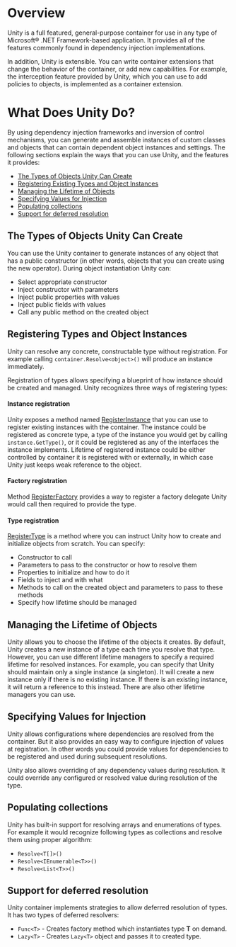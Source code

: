 # Overview

Unity is a full featured, general-purpose container for use in any type of Microsoft® .NET Framework-based application. It provides all of the features commonly found in dependency injection implementations.

In addition, Unity is extensible. You can write container extensions that change the behavior of the container, or add new capabilities. For example, the interception feature provided by Unity, which you can use to add policies to objects, is implemented as a container extension.

# What Does Unity Do?

By using dependency injection frameworks and inversion of control mechanisms, you can generate and assemble instances of custom classes and objects that can contain dependent object instances and settings. The following sections explain the ways that you can use Unity, and the features it provides:

* [The Types of Objects Unity Can Create](xref:intro.md#registering-types-and-object-instances)
* [Registering Existing Types and Object Instances](xref:intro.md#registering-types-and-object-instances)
* [Managing the Lifetime of Objects](xref:intro.md#managing-the-lifetime-of-objects)
* [Specifying Values for Injection](xref:intro.md#specifying-values-for-injection)
* [Populating collections](xref:intro.md#populating-collections)
* [Support for deferred resolution](xref:intro.md#support-for-deferred-resolution)

## The Types of Objects Unity Can Create
You can use the Unity container to generate instances of any object that has a public constructor (in other words, objects that you can create using the new operator). During object instantiation Unity can:
* Select appropriate constructor 
* Inject constructor with parameters
* Inject public properties with values
* Inject public fields with values
* Call any public method on the created object   

## Registering Types and Object Instances
Unity can resolve any concrete, constructable type without registration. For example calling `container.Resolve<object>()` will produce an instance immediately. 

Registration of types allows specifying a blueprint of how instance should be created and managed. Unity recognizes three ways of registering types:

#### Instance registration
Unity exposes a method named [RegisterInstance](xref:Unity.IUnityContainer#Unity_IUnityContainer_RegisterInstance_System_Type_System_String_System_Object_Unity_Lifetime_IInstanceLifetimeManager_) that you can use to register existing instances with the container. The instance could be registered as concrete type, a type of the instance you would get by calling `instance.GetType()`, or it could be registered as any of the interfaces the instance implements. Lifetime of registered instance could be either controlled by container it is registered with or externally, in which case Unity just keeps weak reference to the object.

#### Factory registration
Method [RegisterFactory](xref:Unity.IUnityContainer#Unity_IUnityContainer_RegisterFactory_System_Type_System_String_System_Func_Unity_IUnityContainer_System_Type_System_String_System_Object__Unity_Lifetime_IFactoryLifetimeManager_) provides a way to register a factory delegate Unity would call then required to provide the type.

#### Type registration
[RegisterType](xref:Unity.IUnityContainer#Unity_IUnityContainer_RegisterType_System_Type_System_Type_System_String_Unity_Lifetime_ITypeLifetimeManager_Unity_Injection_InjectionMember___) is a method where you can instruct Unity how to create and initialize objects from scratch. You can specify:
* Constructor to call 
* Parameters to pass to the constructor or how to resolve them
* Properties to initialize and how to do it
* Fields to inject and with what
* Methods to call on the created object and parameters to pass to these methods
* Specify how lifetime should be managed

## Managing the Lifetime of Objects
Unity allows you to choose the lifetime of the objects it creates. By default, Unity creates a new instance of a type each time you resolve that type. However, you can use different lifetime managers to specify a required lifetime for resolved instances. For example, you can specify that Unity should maintain only a single instance (a singleton). It will create a new instance only if there is no existing instance. If there is an existing instance, it will return a reference to this instead. There are also other lifetime managers you can use.

## Specifying Values for Injection
Unity allows configurations where dependencies are resolved from the container. But it also provides an easy way to configure injection of values at registration. In other words you could provide values for dependencies to be registered and used during subsequent resolutions. 

Unity also allows overriding of any dependency values during resolution. It could override any configured or resolved value during resolution of the type.

## Populating collections
Unity has built-in support for resolving arrays and enumerations of types. For example it would recognize following types as collections and resolve them using proper algorithm:
* `Resolve<T[]>()`
* `Resolve<IEnumerable<T>>()`
* `Resolve<List<T>>()`

## Support for deferred resolution
Unity container implements strategies to allow deferred resolution of types. It has two types of deferred resolvers:
* `Func<T>` - Creates factory method which instantiates type **T** on demand.
* `Lazy<T>` - Creates `Lazy<T>` object and passes it to created type.

